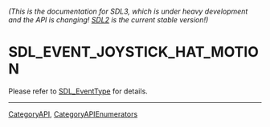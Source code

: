 ###### (This is the documentation for SDL3, which is under heavy development and the API is changing! [SDL2](https://wiki.libsdl.org/SDL2/) is the current stable version!)
# SDL_EVENT_JOYSTICK_HAT_MOTION

Please refer to [SDL_EventType](SDL_EventType) for details.

----
[CategoryAPI](CategoryAPI), [CategoryAPIEnumerators](CategoryAPIEnumerators)

